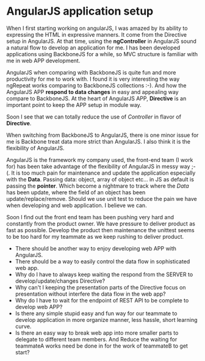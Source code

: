 # AngularJS application setup

When I first starting working on angularJS, I was amazed by its ability to expressing the HTML in expressive manners.
It come from the Directive setup in AngularJS. At that time, using the **ngController** in AngularJS sound a natural flow
to develop an application for me. I has been developed applications using BackboneJS for a while, so MVC structure is
familiar with me in web APP development.

AngularJS when comparing with BackboneJS is quite fun and more productivity for me to work with. I found it is very
interesting the way ngRepeat works comparing to BackboneJS collections :-).
And how the AngularJS APP **respond to data changes** in easy and appealing way compare to BackboneJS.
At the heart of AngularJS APP, **Directive** is an important point to keep the APP setup in module way.

Soon I see that we can totally reduce the use of *Controller* in flavor of **Directive**.

When switching from BackboneJS to AngularJS, there is one minor issue for me is Backbone treat data more strict than
AngularJS. I also think it is the flexibility of AngularJS.

AngularJS is the framework my company used, the front-end team (I work for) has been take advantage of the flexibility
of AngularJS in messy way ;-(. It is too much pain for maintenance and update the application especially with the **Data**.
Passing data: object, array of object etc... in JS as default is passing the **pointer**. Which become a nightmare
to track where the *Data* has been update, where the field of an object has been update/replace/remove.
Should we use unit test to reduce the pain we have when developing and web application. I believe we can.

Soon I find out the front end team has been pushing very hard and constantly from the product owner. We have pressure to
deliver product as fast as possible. Develop the product then maintenance the unittest seems to be too hard for my
teammate as we keep rushing to deliver product.

* There should be another way to enjoy developing web APP with AngularJS.
* There should be a way to easily control the data flow in sophisticated web app.
* Why do I have to always keep waiting the respond from the SERVER to develop/update/changes
Directive?
* Why can't I keeping the presentation parts of the Directive focus on presentation without interfere
the data flow in the web app?
* Why do I have to wait for the endpoint of REST API to be complete to develop web APP?
* Is there any simple stupid easy and fun way for our teammate to develop application in more organize manner, less hassle,
short learning curve.
* Is there an easy way to break web app into more smaller parts to delegate to different team members. And Reduce the waiting for
teammateA works need be done in for the work of teammateB to get start?

